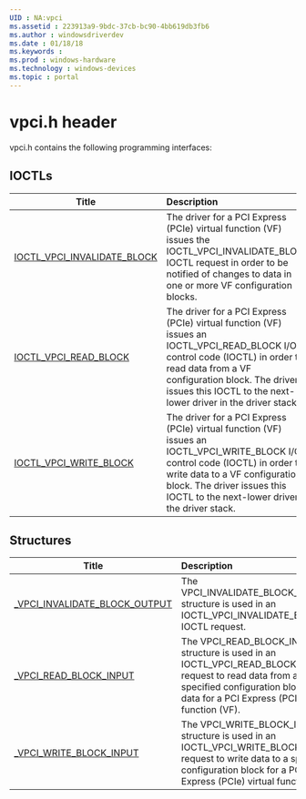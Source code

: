 ```yaml
---
UID : NA:vpci
ms.assetid : 223913a9-9bdc-37cb-bc90-4bb619db3fb6
ms.author : windowsdriverdev
ms.date : 01/18/18
ms.keywords : 
ms.prod : windows-hardware
ms.technology : windows-devices
ms.topic : portal
---
```


# vpci.h header



vpci.h contains the following programming interfaces:




## IOCTLs
| Title | Description |
| ---- |:---- |
| [IOCTL_VPCI_INVALIDATE_BLOCK](ni-vpci-ioctl_vpci_invalidate_block.md) | The driver for a PCI Express (PCIe) virtual function (VF) issues the IOCTL_VPCI_INVALIDATE_BLOCK IOCTL request in order to be notified of changes to data in one or more VF configuration blocks. |
| [IOCTL_VPCI_READ_BLOCK](ni-vpci-ioctl_vpci_read_block.md) | The driver for a PCI Express (PCIe) virtual function (VF) issues an IOCTL_VPCI_READ_BLOCK I/O control code (IOCTL) in order to read data from a VF configuration block. The driver issues this IOCTL to the next-lower driver in the driver stack. |
| [IOCTL_VPCI_WRITE_BLOCK](ni-vpci-ioctl_vpci_write_block.md) | The driver for a PCI Express (PCIe) virtual function (VF) issues an IOCTL_VPCI_WRITE_BLOCK I/O control code (IOCTL) in order to write data to a VF configuration block. The driver issues this IOCTL to the next-lower driver in the driver stack. |




## Structures
| Title | Description |
| ---- |:---- |
| [_VPCI_INVALIDATE_BLOCK_OUTPUT](ns-vpci-_vpci_invalidate_block_output.md) | The VPCI_INVALIDATE_BLOCK_OUTPUT structure is used in an IOCTL_VPCI_INVALIDATE_BLOCK IOCTL request. |
| [_VPCI_READ_BLOCK_INPUT](ns-vpci-_vpci_read_block_input.md) | The VPCI_READ_BLOCK_INPUT structure is used in an IOCTL_VPCI_READ_BLOCK IOCTL request to read data from a specified configuration block of data for a PCI Express (PCIe) virtual function (VF). |
| [_VPCI_WRITE_BLOCK_INPUT](ns-vpci-_vpci_write_block_input.md) | The VPCI_WRITE_BLOCK_INPUT structure is used in an IOCTL_VPCI_WRITE_BLOCK IOCTL request to write data to a specified configuration block for a PCI Express (PCIe) virtual function (VF). |